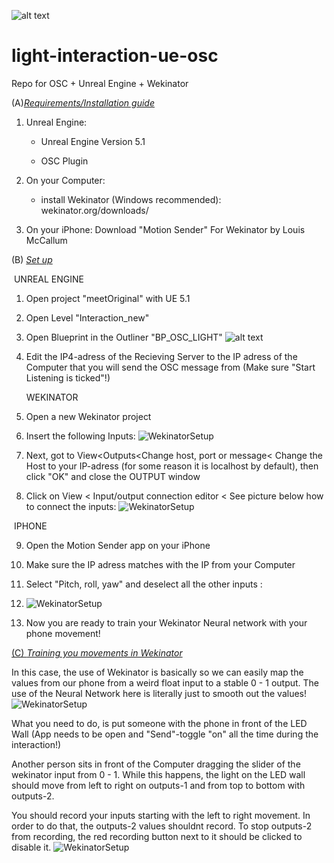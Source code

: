 

![alt text](https://github.com/jaau2422/light-interaction-ue-osc/blob/main/images/Screenshot0.png?raw=true)

# light-interaction-ue-osc
Repo for OSC + Unreal Engine + Wekinator

(A)<u>*Requirements/Installation guide*</u>

1. Unreal Engine:

   - Unreal Engine Version 5.1

   - OSC Plugin

2. On your Computer:
   - install Wekinator (Windows recommended): wekinator.org/downloads/
3. On your iPhone: Download "Motion Sender" For Wekinator by Louis McCallum



(B) *<u>Set up</u>*

​		UNREAL ENGINE

1. Open project "meetOriginal" with UE 5.1

2. Open Level "Interaction_new"

3. Open Blueprint in the Outliner "BP_OSC_LIGHT"
   ![alt text](https://github.com/jaau2422/light-interaction-ue-osc/blob/main/images/Tutorial_Setup_Blueprint_OSC.png?raw=true)

5. Edit the IP4-adress of the Recieving Server to the IP adress of the Computer that you will send the OSC message from (Make sure "Start Listening is ticked"!)

   

   WEKINATOR

6. Open a new Wekinator project

7. Insert the following Inputs:
   ![WekinatorSetup](https://github.com/jaau2422/light-interaction-ue-osc/blob/main/images/Tutorial_Setup_Wekinator_NewProject.png?raw=true)

9. Next, got to View<Outputs<Change host, port or message< Change the Host to your IP-adress (for some reason it is localhost by default), then click "OK" and close the OUTPUT window

10. Click on View < Input/output connection editor < See picture below how to connect the inputs:
     ![WekinatorSetup](https://github.com/jaau2422/light-interaction-ue-osc/blob/main/images/Tutorial_Setup_ConnectionEditor.png?raw=true)

   

​		IPHONE

9. Open the Motion Sender app on your iPhone 
10. Make sure the IP adress matches with the IP from your Computer 
11. Select "Pitch, roll, yaw" and deselect all the other inputs :





9. ![WekinatorSetup](https://github.com/jaau2422/light-interaction-ue-osc/blob/main/images/Tutorial_Setup_iPhoneSettings.jpg?raw=true)

12. Now you are ready to train your Wekinator Neural network with your phone movement!
    

<u>(C) *Training you movements in Wekinator*</u>

In this case, the use of Wekinator is basically so we can easily map the values from our phone from a weird float input to a stable 0 - 1 output. The use of the Neural Network here is literally just to smooth out the values! 
![WekinatorSetup](https://github.com/jaau2422/light-interaction-ue-osc/blob/main/images/outputs.gif?raw=true)

What you need to do, is put someone with the phone in front of the LED Wall (App needs to be open and "Send"-toggle "on" all the time during the interaction!) 

Another person sits in front of the Computer dragging the slider of the wekinator input from 0 - 1. While this happens, the light on the LED wall should move from left to right on outputs-1 and from top to bottom with outputs-2.

You should record your inputs starting with the left to right movement. In order to do that, the outputs-2 values shouldnt record. To stop outputs-2 from recording, the red recording button next to it should be clicked to disable it.
![WekinatorSetup](https://github.com/jaau2422/light-interaction-ue-osc/blob/main/images/Disable.png?raw=true)




